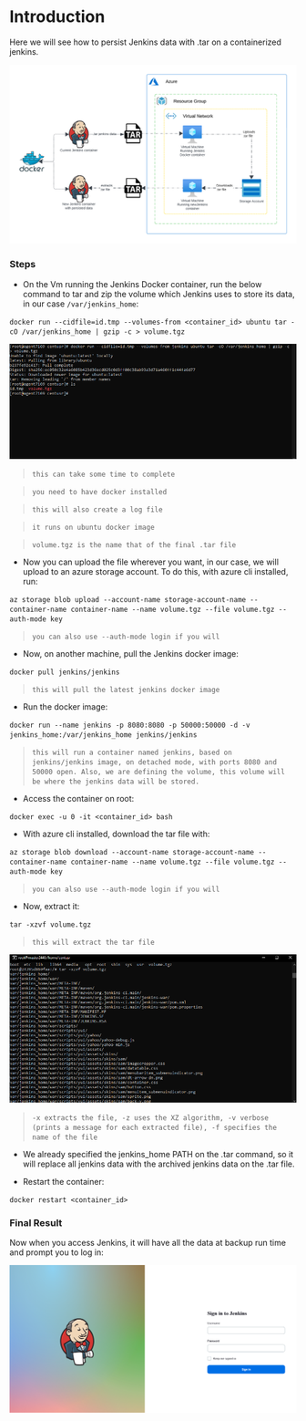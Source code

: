 # Introduction
Here we will see how to persist Jenkins data with .tar on a containerized jenkins.

![](https://github.com/nokorinotsubasa/tar-jenkins-docker/blob/cd00d664ae4d7a6d2af87b3c41689126076d0262/images/archtecture.png)

### Steps

- On the Vm running the Jenkins Docker container, run the below command to tar and zip the volume which Jenkins uses to store its data, in our case `/var/jenkins_home`:

`docker run --cidfile=id.tmp --volumes-from <container_id> ubuntu tar -cO /var/jenkins_home | gzip -c > volume.tgz`

![](https://github.com/nokorinotsubasa/tar-jenkins-docker/blob/cd00d664ae4d7a6d2af87b3c41689126076d0262/images/tarcommand.png)

>`this can take some time to complete`

>`you need to have docker installed`

>`this will also create a log file`

>`it runs on ubuntu docker image`

>`volume.tgz is the name that of the final .tar file`

- Now you can upload the file wherever you want, in our case, we will upload to an azure storage account. To do this, with azure cli installed, run:

`az storage blob upload --account-name storage-account-name --container-name container-name --name volume.tgz --file volume.tgz --auth-mode key`

>`you can also use --auth-mode login if you will`

- Now, on another machine, pull the Jenkins docker image:

`docker pull jenkins/jenkins`

>`this will pull the latest jenkins docker image`

- Run the docker image:

`docker run --name jenkins -p 8080:8080 -p 50000:50000 -d -v jenkins_home:/var/jenkins_home jenkins/jenkins`

>`this will run a container named jenkins, based on jenkins/jenkins image, on detached mode, with ports 8080 and 50000 open. Also, we are defining the volume, this volume will be where the jenkins data will be stored.`

- Access the container on root:

`docker exec -u 0 -it <container_id> bash`

- With azure cli installed, download the tar file with:

`az storage blob download --account-name storage-account-name --container-name container-name --name volume.tgz --file volume.tgz --auth-mode key`

>`you can also use --auth-mode login if you will`

- Now, extract it:

`tar -xzvf volume.tgz`

>`this will extract the tar file`

![](https://github.com/nokorinotsubasa/tar-jenkins-docker/blob/cd00d664ae4d7a6d2af87b3c41689126076d0262/images/extractfile.png)

> `-x extracts the file, -z uses the XZ algorithm, -v verbose (prints a message for each extracted file), -f specifies the name of the file`

- We already specified the jenkins_home PATH on the .tar command, so it will replace all jenkins data with the archived jenkins data on the .tar file.

- Restart the container:

`docker restart <container_id>`

### Final Result

Now when you access Jenkins, it will have all the data at backup run time and prompt you to log in:

![](https://github.com/nokorinotsubasa/tar-jenkins-docker/blob/cd00d664ae4d7a6d2af87b3c41689126076d0262/images/jenkinsloginpage.png)
